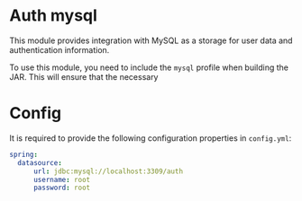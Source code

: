 # Auth mysql

This module provides integration with MySQL as a storage for user data and authentication information.

To use this module, you need to include the `mysql` profile when building the JAR. This will ensure that the necessary

# Config

It is required to provide the following configuration properties in `config.yml`:

```yaml
spring:
  datasource:
      url: jdbc:mysql://localhost:3309/auth
      username: root
      password: root
```
